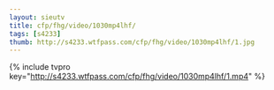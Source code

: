 ```yaml
--- 
layout: sieutv
title: cfp/fhg/video/1030mp4lhf/
tags: [s4233]
thumb: http://s4233.wtfpass.com/cfp/fhg/video/1030mp4lhf/1.jpg
---
```

{% include tvpro key="http://s4233.wtfpass.com/cfp/fhg/video/1030mp4lhf/1.mp4" %} 
